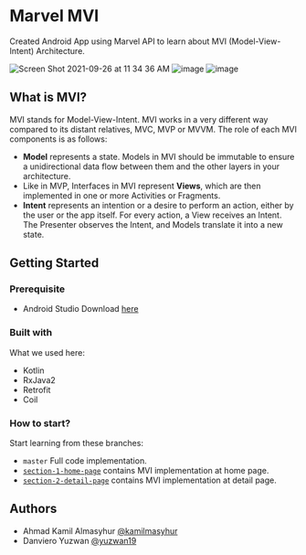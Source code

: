 # Marvel MVI

Created Android App using Marvel API to learn about MVI (Model-View-Intent) Architecture.

![Screen Shot 2021-09-26 at 11 34 36 AM](https://user-images.githubusercontent.com/18300552/134793853-a948b77a-4eeb-4f8a-926c-f160819caf89.png)
![image](https://user-images.githubusercontent.com/18300552/134793581-21d3748d-3e72-4781-9aa3-ef0c916c7dcf.png)
![image](https://user-images.githubusercontent.com/18300552/134793861-6e7c0423-9369-4e66-83d2-1f1520836b01.png)

## What is MVI?

MVI stands for Model-View-Intent. MVI works in a very different way compared to its distant relatives, MVC, MVP or MVVM. 
The role of each MVI components is as follows:

* **Model** represents a state. Models in MVI should be immutable to ensure a unidirectional data flow between them and the other layers in your architecture.
* Like in MVP, Interfaces in MVI represent **Views**, which are then implemented in one or more Activities or Fragments.
* **Intent** represents an intention or a desire to perform an action, either by the user or the app itself. For every action, a View receives an Intent. The Presenter observes the Intent, and Models translate it into a new state.

## Getting Started

### Prerequisite

* Android Studio
  Download [here](https://developer.android.com/studio) 

### Built with

What we used here:
* Kotlin
* RxJava2
* Retrofit
* Coil

### How to start?

Start learning from these branches:
* `master` Full code implementation.
* [`section-1-home-page`](https://github.com/kamilmasyhur/marvel-mvi/tree/section-1-home-page) contains MVI implementation at home page. 
* [`section-2-detail-page`](https://github.com/kamilmasyhur/marvel-mvi/tree/section-2-detail-page) contains MVI implementation at detail page.

## Authors

* Ahmad Kamil Almasyhur
  [@kamilmasyhur](https://github.com/kamilmasyhur)
* Danviero Yuzwan 
  [@yuzwan19](https://github.com/Yuzwan19)

